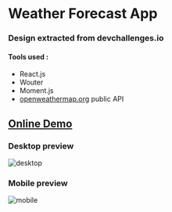 # Weather Forecast App

### Design extracted from devchallenges.io

#### Tools used :
- React.js
- Wouter
- Moment.js
- [openweathermap.org](https://openweathermap.org/) public API

## [Online Demo](https://weather-forecast-chi.vercel.app/)

### Desktop preview
![desktop](https://i.imgur.com/xBg9W6C.png)

### Mobile preview
![mobile](https://i.imgur.com/L5Y3qmw.png)
